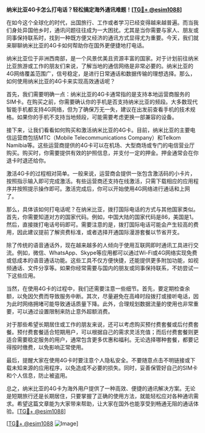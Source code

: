 **纳米比亚4G卡怎么打电话？轻松搞定海外通讯难题！[[TG💪+ @esim1088](https://t.me/s/esim1088)]**

在如今这个全球化的时代，出国旅行、工作或者学习已经变得越来越普遍。而当我们身处异国他乡时，通讯问题往往成为一大困扰。尤其是当你需要与家人、朋友或同事保持联系时，找到一种既方便又经济的通讯方式显得尤为重要。今天，我们就来聊聊纳米比亚的4G卡如何帮助你在国外更便捷地打电话。

纳米比亚位于非洲西南部，是一个风景优美且资源丰富的国家。对于计划前往纳米比亚旅游或工作的朋友们来说，了解当地的通信网络是非常必要的。纳米比亚的4G网络覆盖范围广，信号稳定，是进行日常通话和数据传输的理想选择。那么，如何使用纳米比亚的4G卡来实现高效通话呢？

首先，我们需要明确一点：纳米比亚的4G卡通常指的是支持本地运营商服务的SIM卡。在购买之前，你需要确认你的手机是否支持纳米比亚的频段。大多数现代智能手机都支持4G网络，但为了确保万无一失，建议在出发前查看手机的技术规格。如果你的手机不支持当地频段，可能需要考虑更换一部兼容的设备。

接下来，让我们看看如何购买和激活纳米比亚的4G卡。目前，纳米比亚的主要电信运营商包括MTC（Mobile Telecommunications Company）和Telkom Namibia等。这些运营商提供的4G卡可以在机场、大型商场或专门的电信营业厅购买。购买时，你需要提供有效的护照信息，并支付一定的押金。押金通常会在你退卡时退还给你。

激活4G卡的过程相对简单。一般来说，运营商会提供一张包含激活码的小卡片，按照指示输入即可完成激活。有些运营商还支持在线激活，只需下载相应的应用程序并按照提示操作即可。激活完成后，你可以开始使用4G网络进行通话和上网了。

那么，具体该如何打电话呢？在纳米比亚，拨打国际电话的方式与其他国家类似。首先，你需要知道对方的国家代码。例如，中国大陆的国家代码是86，美国是1。然后，直接拨打电话号码即可。需要注意的是，拨打国际电话可能会产生较高的费用，因此建议提前了解资费标准，或者选择开通国际漫游套餐以节省开支。

除了传统的语音通话外，现在越来越多的人倾向于使用互联网即时通讯工具进行交流。例如，微信、WhatsApp、Skype等应用都可以通过Wi-Fi或4G网络实现免费或低成本的语音通话功能。这些工具不仅方便快捷，还能提供更多附加功能，如视频通话、文件分享等。如果你经常需要与国内的朋友或同事保持联系，不妨尝试一下这些应用。

当然，在使用4G卡的过程中，我们还需要注意一些细节。首先，要定期检查余额，以免因欠费而导致服务中断。其次，尽量避免在高峰时段拨打或接听电话，因为此时网络拥堵可能导致通话质量下降。此外，合理规划数据流量的使用也非常重要，可以通过设置限制来防止意外超额消费。

对于那些希望长期居住或工作的朋友来说，还可以考虑购买预付费套餐或后付费套餐。预付费套餐适合短期用户，可以根据自己的需求灵活充值；而后付费套餐则更适合需要稳定服务的用户，通常包含更多优惠和福利。无论选择哪种套餐，都要记得按时缴费，以免影响正常使用。

最后，提醒大家在使用4G卡时要注意个人隐私安全。不要随意点击不明链接或下载未知来源的应用程序，以免造成不必要的损失。同时，妥善保管好自己的SIM卡和个人信息，防止被盗用。

总之，纳米比亚的4G卡为海外用户提供了一种高效、便捷的通讯解决方案。无论是短期旅行还是长期居住，只要掌握了正确的使用方法，就能轻松应对各种通讯需求。希望这篇文章能为大家带来帮助，让大家在国外也能享受到畅通无阻的通话体验。[[TG💪+ @esim1088](https://t.me/s/esim1088)]

[[TG💪+ @esim1088](https://t.me/s/esim1088) ![Image](https://i.postimg.cc/4NQfJmqS/Snipaste-2025-05-13-00-14-12.png)]